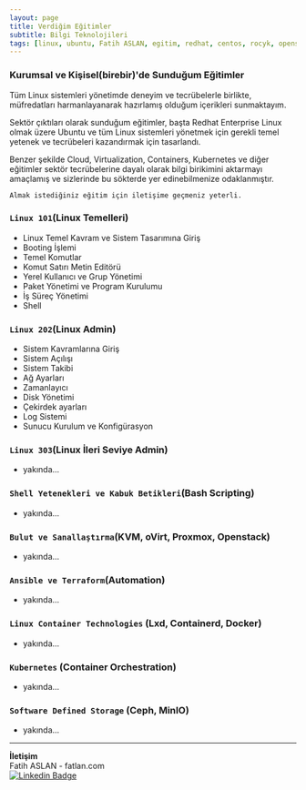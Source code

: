```yaml
---
layout: page
title: Verdiğim Eğitimler
subtitle: Bilgi Teknolojileri
tags: [linux, ubuntu, Fatih ASLAN, egitim, redhat, centos, rocyk, opensource, almalinux, debian, fatihaslan, docker, kubernetes, container, rancher, cloud, oVirt, KVM, docker, containerd, container, ceph, minio ]
---
```


### Kurumsal ve Kişisel(birebir)'de Sunduğum Eğitimler

Tüm Linux sistemleri yönetimde deneyim ve tecrübelerle birlikte, müfredatları harmanlayanarak hazırlamış olduğum içerikleri sunmaktayım.

Sektör çıktıları olarak sunduğum eğitimler, başta Redhat Enterprise Linux olmak üzere Ubuntu ve tüm Linux sistemleri yönetmek için gerekli temel yetenek ve tecrübeleri kazandırmak için tasarlandı.

Benzer şekilde Cloud, Virtualization, Containers, Kubernetes ve diğer eğitimler sektör tecrübelerine dayalı olarak bilgi birikimini aktarmayı amaçlamış ve sizlerinde bu sökterde yer edinebilmenize odaklanmıştır.

`Almak istediğiniz eğitim için iletişime geçmeniz yeterli.`

### `Linux 101`(Linux Temelleri)

- Linux Temel Kavram ve Sistem Tasarımına Giriş
- Booting İşlemi
- Temel Komutlar
- Komut Satırı Metin Editörü
- Yerel Kullanıcı ve Grup Yönetimi
- Paket Yönetimi ve Program Kurulumu
- İş Süreç Yönetimi
- Shell

### `Linux 202`(Linux Admin)

- Sistem Kavramlarına Giriş
- Sistem Açılışı
- Sistem Takibi
- Ağ Ayarları
- Zamanlayıcı
- Disk Yönetimi
- Çekirdek ayarları
- Log Sistemi
- Sunucu Kurulum ve Konfigürasyon

### `Linux 303`(Linux İleri Seviye Admin)

- yakında...

### `Shell Yetenekleri ve Kabuk Betikleri`(Bash Scripting)

- yakında...

### `Bulut ve Sanallaştırma`(KVM, oVirt, Proxmox, Openstack)

- yakında...

### `Ansible ve Terraform`(Automation)

- yakında...

### `Linux Container Technologies` (Lxd, Containerd, Docker)

- yakında...

### `Kubernetes` (Container Orchestration)

- yakında...

### `Software Defined Storage` (Ceph, MinIO)

- yakında...

-----
**İletişim**<br>
Fatih ASLAN - fatlan.com<br>
[![Linkedin Badge](https://img.shields.io/badge/fatihaslan-linkedin-blue?style=for-the-badge&logo=linkedin)](https://www.linkedin.com/in/fafatihaslan) <br>
